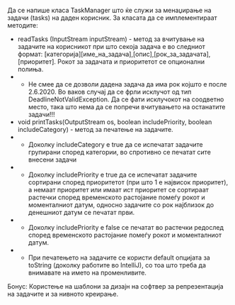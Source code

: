 Да се напише класа TaskManager што ќе служи за менаџирање на задачи (tasks) на даден корисник. За класата да се имплементираат методите:

* readTasks (InputStream inputStream) - метод за вчитување на задачите на корисникот при што секоја задача е во следниот формат: [категорија][име_на_задача],[oпис],[рок_за_задачата],[приоритет]. Рокот за задачата и приоритетот се опционални полиња.
* * Не смее да се дозволи дадена задача да има рок којшто e после 2.6.2020. Во ваков случај да се фрли исклучот од тип DeadlineNotValidException. Да се фати исклучокот на соодветно место, така што нема да се попречи вчитувањето на останатите задачи!!!
* void printTasks(OutputStream os, boolean includePriority, boolean includeCategory) - метод за печатење на задачите.
* * Доколку includeCategory e true да се испечатат задачите групирани според категории, во спротивно се печатат сите внесени задачи
* * Доколку includePriority e true да се испечатат задачите сортирани според приоритетот (при што 1 е највисок приоритет), a немаат приоритет или имаат ист приоритет се сортираат растечки според временското растојание помеѓу рокот и моменталниот датум, односно задачите со рок најблизок до денешниот датум се печатат први.
* * Доколку includePriority e false се печатат во растечки редослед според временското растојание помеѓу рокот и моменталниот датум.
* * При печатењето на задачите се користи default опцијата за toString (доколку работите вo IntelliJ), со тоа што треба да внимавате на името на променливите.

Бонус: Користење на шаблони за дизајн на софтвер за репрезентација на задачите и за нивното креирање.